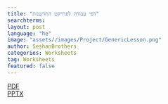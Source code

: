 ```yaml
---
title: "דפי עבודה לפרויקט החדשנות"
searchterms:
layout: post
language: "he"
image: "assets//images/Project/GenericLesson.png"
author: SeshanBrothers
categories: Worksheets
tag: Worksheets
featured: false
---
```

<a href="/he/Worksheets/ipWorksheets.pdf">PDF</a><br>
<a href="/he/Worksheets/ipWorksheets.pptx">PPTX</a><br>
